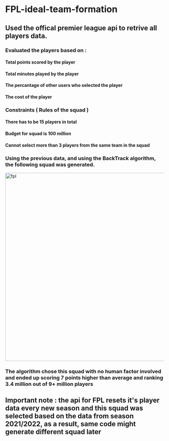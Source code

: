 # FPL-ideal-team-formation
## Used the offical premier league api to retrive all players data.
### Evaluated the players based on :
#### Total points scored by the player
#### Total minutes played by the player
#### The percantage of other users who selected the player
#### The cost of the player 
### Constraints ( Rules of the squad )
#### There has to be 15 players in total
#### Budget for squad is 100 million
#### Cannot select more than 3 players from the same team in the squad

### Using the previous data, and using the BackTrack algorithm, the following squad was generated. 


<img width="596" alt="fpl" src="https://user-images.githubusercontent.com/87566788/187094366-719c224c-c73e-4ca4-b568-bfe5ea7ef118.png">


### The algorithm chose this squad with no human factor involved and ended up scoring 7 points higher than average and ranking 3.4 million out of 9+ million players


## Important note : the api for FPL resets it's player data every new season and this squad was selected based on the data from season 2021/2022, as a result, same code might generate different squad later
